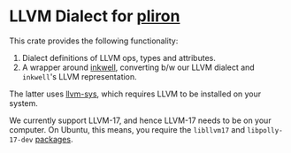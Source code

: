 # LLVM Dialect for [pliron](../README.md)

This crate provides the following functionality:
1. Dialect definitions of LLVM ops, types and attributes.
2. A wrapper around [inkwell](https://thedan64.github.io/inkwell/),
  converting b/w our LLVM dialect and `inkwell`'s LLVM representation.

The latter uses [llvm-sys](https://thedan64.github.io/inkwell/),
which requires LLVM to be installed on your system.

We currently support LLVM-17, and hence LLVM-17 needs to be on your computer.
On Ubuntu, this means, you require the `libllvm17` and `libpolly-17-dev`
[packages](https://thedan64.github.io/inkwell/).
